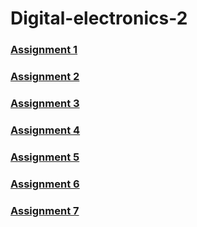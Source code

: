 # Digital-electronics-2

### [Assignment 1](Labs/01-tools/README.md)
### [Assignment 2](Labs/02-leds/README.md)
### [Assignment 3](Labs/03-gpio/README.md)
### [Assignment 4](Labs/04-interrupts/README.md)
### [Assignment 5](Labs/05-segment/README.md)
### [Assignment 6](Labs/06-lcd/README.md)
### [Assignment 7](Labs/07-uart/README.md)
